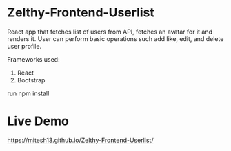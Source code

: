 # Zelthy-Frontend-Userlist
React app that fetches list of users from API, fetches an avatar for it and renders it. User can perform basic operations such add like, edit, and delete user profile.

Frameworks used:
1. React
2. Bootstrap

run npm install

# Live Demo
https://mitesh13.github.io/Zelthy-Frontend-Userlist/